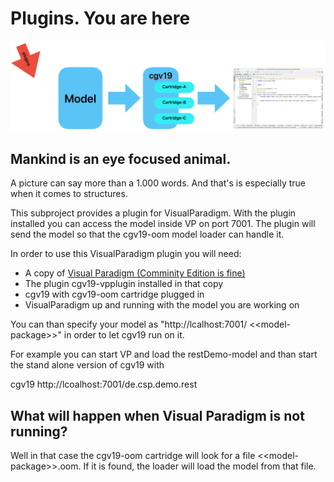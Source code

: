 # Plugins. You are here

![plugins-you-are-here.png](doc%2Fimages%2Fplugins-you-are-here.png)

## Mankind is an eye focused animal.

A picture can say more than a 1.000 words. And that's is especially 
true when it comes to structures.

This subproject provides a plugin for VisualParadigm. With the plugin
installed you can access the model inside VP on port 7001. The plugin
will send the model so that the cgv19-oom model loader can handle it.

In order to use this VisualParadigm plugin you will need:

* A copy of [Visual Paradigm (Comminity Edition is fine)](https://www.visual-paradigm.com/download/community.jsp)
* The plugin cgv19-vpplugin installed in that copy
* cgv19 with cgv19-oom cartridge plugged in
* VisualParadigm up and running with the model you are working on

You can than specify your model as "http://lcalhost:7001/ &lt;&lt;model-package&gt;&gt;"
in order to let cgv19 run on it.

For example you can start VP and load the restDemo-model and than
start the stand alone version of cgv19 with

cgv19 http://lcoalhost:7001/de.csp.demo.rest

## What will happen when Visual Paradigm is not running?

Well in that case the cgv19-oom cartridge will look for a file
&lt;&lt;model-package&gt;&gt;.oom. If it is found, the loader will load the model
from that file.


